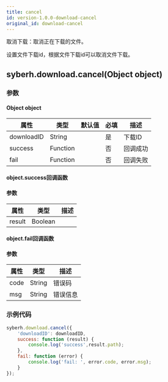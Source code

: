 ```yaml
---
title: cancel
id: version-1.0.0-download-cancel
original_id: download-cancel
---
```



取消下载：取消正在下载的文件。

设置文件下载id，根据文件下载id可以取消文件下载。


## syberh.download.cancel(Object object)
### 参数
#### Object object
| 属性     | 类型   | 默认值  |  必填 | 描述                         |
| ---------- | ------- | -------- | ---------------- | ----------------------------------
| downloadID | String |  | 是 | 下载ID |
| success | Function |  | 否 | 回调成功 |
| fail | Function |  | 否 |  回调失败 |


#### object.success回调函数
#### 参数
| 属性 | 类型  | 描述 |
| -- | -- | -- |
| result | Boolean | |


#### object.fail回调函数
#### 参数
| 属性 | 类型  | 描述 |
| -- | -- | -- |
| code | String | 错误码 |
| msg | String  | 错误信息 |

### 示例代码
```javascript
syberh.download.cancel({
    'downloadID': downloadID,
    success: function (result) {
        console.log('success',result.path);   
    },
    fail: function (error) {
        console.log('fail: ', error.code, error.msg);
    }
});
```
